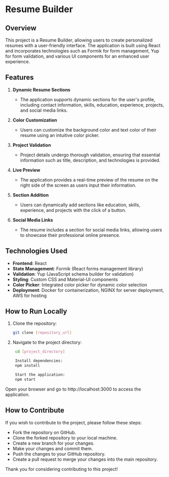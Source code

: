 # Resume Builder

## Overview
This project is a Resume Builder, allowing users to create personalized resumes with a user-friendly interface. The application is built using React and incorporates technologies such as Formik for form management, Yup for form validation, and various UI components for an enhanced user experience.

## Features

1. **Dynamic Resume Sections**
   - The application supports dynamic sections for the user's profile, including contact information, skills, education, experience, projects, and social media links.

2. **Color Customization**
   - Users can customize the background color and text color of their resume using an intuitive color picker.

3. **Project Validation**
   - Project details undergo thorough validation, ensuring that essential information such as title, description, and technologies is provided.

4. **Live Preview**
   - The application provides a real-time preview of the resume on the right side of the screen as users input their information.

5. **Section Addition**
   - Users can dynamically add sections like education, skills, experience, and projects with the click of a button.

6. **Social Media Links**
   - The resume includes a section for social media links, allowing users to showcase their professional online presence.

## Technologies Used

- **Frontend**: React
- **State Management**: Formik (React forms management library)
- **Validation**: Yup (JavaScript schema builder for validation)
- **Styling**: Custom CSS and Material-UI components
- **Color Picker**: Integrated color picker for dynamic color selection
- **Deployment**: Docker for containerization, NGINX for server deployment, AWS for hosting

## How to Run Locally

1. Clone the repository:
   ```bash
   git clone [repository_url]


2. Navigate to the project directory:
   ```bash
    cd [project_directory]

    Install dependencies:
    npm install

    Start the application:
    npm start


Open your browser and go to http://localhost:3000 to access the application.



## How to Contribute

If you wish to contribute to the project, please follow these steps:

- Fork the repository on GitHub.
- Clone the forked repository to your local machine.
- Create a new branch for your changes.
- Make your changes and commit them.
- Push the changes to your GitHub repository.
- Create a pull request to merge your changes into the main repository.


Thank you for considering contributing to this project!
